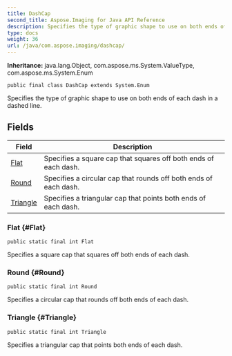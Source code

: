 ```yaml
---
title: DashCap
second_title: Aspose.Imaging for Java API Reference
description: Specifies the type of graphic shape to use on both ends of each dash in a dashed line.
type: docs
weight: 36
url: /java/com.aspose.imaging/dashcap/
---
```

**Inheritance:**
java.lang.Object, com.aspose.ms.System.ValueType, com.aspose.ms.System.Enum
```
public final class DashCap extends System.Enum
```

Specifies the type of graphic shape to use on both ends of each dash in a dashed line.
## Fields

| Field | Description |
| --- | --- |
| [Flat](#Flat) | Specifies a square cap that squares off both ends of each dash. |
| [Round](#Round) | Specifies a circular cap that rounds off both ends of each dash. |
| [Triangle](#Triangle) | Specifies a triangular cap that points both ends of each dash. |
### Flat {#Flat}
```
public static final int Flat
```


Specifies a square cap that squares off both ends of each dash.

### Round {#Round}
```
public static final int Round
```


Specifies a circular cap that rounds off both ends of each dash.

### Triangle {#Triangle}
```
public static final int Triangle
```


Specifies a triangular cap that points both ends of each dash.

